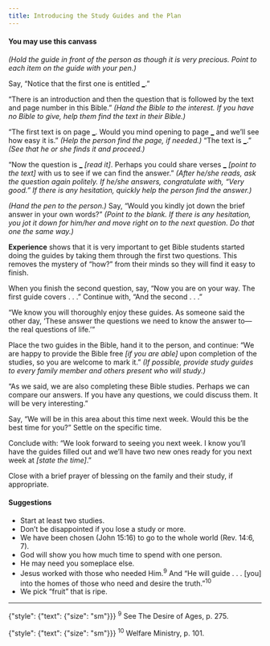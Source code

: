 ```yaml
---
title: Introducing the Study Guides and the Plan
---
```


#### You may use this canvass

_(Hold the guide in front of the person as though it is very precious. Point to each item on the guide with your pen.)_

Say, “Notice that the first one is entitled [_]().”

“There is an introduction and then the question that is followed by the text and page number in this Bible.” _(Hand the Bible to the interest. If you have no Bible to give, help them find the text in their Bible.)_

“The first text is on page [_](). Would you mind opening to page [_]() and we’ll see how easy it is.” _(Help the person find the page, if needed.)_ “The text is [_]().” _(See that he or she finds it and proceed.)_

“Now the question is [_]() _[read it]_. Perhaps you could share verses [_]() _[point to the text]_ with us to see if we can find the answer.” _(After he/she reads, ask the question again politely. If he/she answers, congratulate with, “Very good.” If there is any hesitation, quickly help the person find the answer.)_

_(Hand the pen to the person.)_ Say, “Would you kindly jot down the brief answer in your own words?” _(Point to the blank. If there is any hesitation, you jot it down for him/her and move right on to the next question. Do that one the same way.)_

**Experience** shows that it is very important to get Bible students started doing the guides by taking them through the first two questions. This removes the mystery of “how?” from their minds so they will find it easy to finish.

When you finish the second question, say, “Now you are on your way. The first guide covers . . .” Continue with, “And the second . . .”

“We know you will thoroughly enjoy these guides. As someone said the other day, ‘These answer the questions we need to know the answer to—the real questions of life.’”

Place the two guides in the Bible, hand it to the person, and continue: “We are happy to provide the Bible free _[if you are able]_ upon completion of the studies, so you are welcome to mark it.” _(If possible, provide study guides to every family member and others present who will study.)_

“As we said, we are also completing these Bible studies. Perhaps we can compare our answers. If you have any questions, we could discuss them. It will be very interesting.”

Say, “We will be in this area about this time next week. Would this be the best time for you?” Settle on the specific time.

Conclude with: “We look forward to seeing you next week. I know you’ll have the guides filled out and we’ll have two new ones ready for you next week at _[state the time]_.”

Close with a brief prayer of blessing on the family and their study, if appropriate.

#### Suggestions

- Start at least two studies.
- Don’t be disappointed if you lose a study or more.
- We have been chosen (John 15:16) to go to the whole world (Rev. 14:6, 7).
- God will show you how much time to spend with one person.
- He may need you someplace else.
- Jesus worked with those who needed Him.<sup>9</sup> And “He will guide . . . [you] into the homes of those who need and desire the truth.”<sup>10</sup>
- We pick “fruit” that is ripe.

---

{"style": {"text": {"size": "sm"}}}
<sup>9</sup> See The Desire of Ages, p. 275.

{"style": {"text": {"size": "sm"}}}
<sup>10</sup> Welfare Ministry, p. 101.